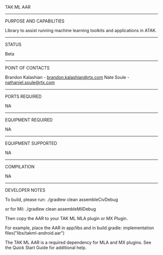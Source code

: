 TAK ML AAR


_________________________________________________________________
PURPOSE AND CAPABILITIES

Library to assist running machine learning toolkits and applications in ATAK.


_________________________________________________________________
STATUS

Beta

_________________________________________________________________
POINT OF CONTACTS

Brandon Kalashian - brandon.kalashian@rtx.com
Nate Soule - nathaniel.soule@rtx.com

_________________________________________________________________
PORTS REQUIRED

NA

_________________________________________________________________
EQUIPMENT REQUIRED

NA

_________________________________________________________________
EQUIPMENT SUPPORTED

NA

_________________________________________________________________
COMPILATION

NA

_________________________________________________________________
DEVELOPER NOTES

To build, please run:
./gradlew clean assembleCivDebug

or for Mil:
./gradlew clean assembleMilDebug

Then copy the AAR to your TAK ML MLA plugin or MX Plugin.

For example, place the AAR in app/libs and in build.gradle:
implementation files("libs/takml-android.aar")

The TAK ML AAR is a required dependency for MLA and MX plugins. See the Quick Start Guide for additional help.